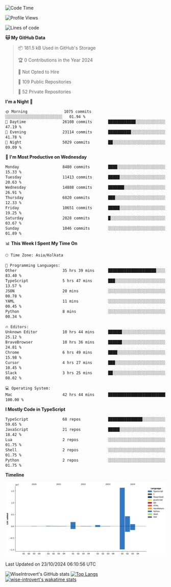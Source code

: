<!--START_SECTION:waka-->
![Code Time](http://img.shields.io/badge/Code%20Time-1%2C716%20hrs%2045%20mins-blue)

![Profile Views](http://img.shields.io/badge/Profile%20Views-0-blue)

![Lines of code](https://img.shields.io/badge/From%20Hello%20World%20I%27ve%20Written-24.5%20million%20lines%20of%20code-blue)

**🐱 My GitHub Data** 

> 📦 181.5 kB Used in GitHub's Storage 
 > 
> 🏆 0 Contributions in the Year 2024
 > 
> 🚫 Not Opted to Hire
 > 
> 📜 109 Public Repositories 
 > 
> 🔑 52 Private Repositories 
 > 
**I'm a Night 🦉** 

```text
🌞 Morning                1075 commits        ░░░░░░░░░░░░░░░░░░░░░░░░░   01.94 % 
🌆 Daytime                26108 commits       ████████████░░░░░░░░░░░░░   47.19 % 
🌃 Evening                23114 commits       ██████████░░░░░░░░░░░░░░░   41.78 % 
🌙 Night                  5029 commits        ██░░░░░░░░░░░░░░░░░░░░░░░   09.09 % 
```
📅 **I'm Most Productive on Wednesday** 

```text
Monday                   8480 commits        ████░░░░░░░░░░░░░░░░░░░░░   15.33 % 
Tuesday                  11413 commits       █████░░░░░░░░░░░░░░░░░░░░   20.63 % 
Wednesday                14888 commits       ███████░░░░░░░░░░░░░░░░░░   26.91 % 
Thursday                 6820 commits        ███░░░░░░░░░░░░░░░░░░░░░░   12.33 % 
Friday                   10651 commits       █████░░░░░░░░░░░░░░░░░░░░   19.25 % 
Saturday                 2028 commits        █░░░░░░░░░░░░░░░░░░░░░░░░   03.67 % 
Sunday                   1046 commits        ░░░░░░░░░░░░░░░░░░░░░░░░░   01.89 % 
```


📊 **This Week I Spent My Time On** 

```text
🕑︎ Time Zone: Asia/Kolkata

💬 Programming Languages: 
Other                    35 hrs 39 mins      █████████████████████░░░░   83.40 % 
TypeScript               5 hrs 47 mins       ███░░░░░░░░░░░░░░░░░░░░░░   13.57 % 
JSON                     20 mins             ░░░░░░░░░░░░░░░░░░░░░░░░░   00.78 % 
YAML                     11 mins             ░░░░░░░░░░░░░░░░░░░░░░░░░   00.45 % 
Python                   8 mins              ░░░░░░░░░░░░░░░░░░░░░░░░░   00.34 % 

🔥 Editors: 
Unknown Editor           10 hrs 44 mins      ██████░░░░░░░░░░░░░░░░░░░   25.12 % 
BraveBrowser             10 hrs 36 mins      ██████░░░░░░░░░░░░░░░░░░░   24.81 % 
Chrome                   6 hrs 49 mins       ████░░░░░░░░░░░░░░░░░░░░░   15.98 % 
Cursor                   4 hrs 27 mins       ███░░░░░░░░░░░░░░░░░░░░░░   10.45 % 
Slack                    3 hrs 25 mins       ██░░░░░░░░░░░░░░░░░░░░░░░   08.02 % 

💻 Operating System: 
Mac                      42 hrs 44 mins      █████████████████████████   100.00 % 
```

**I Mostly Code in TypeScript** 

```text
TypeScript               68 repos            ███████████████░░░░░░░░░░   59.65 % 
JavaScript               21 repos            █████░░░░░░░░░░░░░░░░░░░░   18.42 % 
Lua                      2 repos             ░░░░░░░░░░░░░░░░░░░░░░░░░   01.75 % 
Shell                    2 repos             ░░░░░░░░░░░░░░░░░░░░░░░░░   01.75 % 
Python                   2 repos             ░░░░░░░░░░░░░░░░░░░░░░░░░   01.75 % 
```



**Timeline**

![Lines of Code chart](https://raw.githubusercontent.com/wise-introvert/wise-introvert/master/assets/bar_graph.png)


 Last Updated on 23/10/2024 06:10:56 UTC
<!--END_SECTION:waka-->

![WiseIntrovert's GitHub stats](https://github-readme-stats.vercel.app/api?username=wise-introvert&count_private=true&show_icons=true)
[![Top Langs](https://github-readme-stats.vercel.app/api/top-langs/?username=wise-introvert&langs_count=10)](https://github.com/anuraghazra/github-readme-stats)
[![wise-introvert's wakatime stats](https://github-readme-stats.vercel.app/api/wakatime?username=wiseintrovert)](https://github.com/anuraghazra/github-readme-stats)
